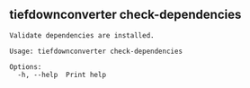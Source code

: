 ## tiefdownconverter check-dependencies

```
Validate dependencies are installed.

Usage: tiefdownconverter check-dependencies

Options:
  -h, --help  Print help
```

